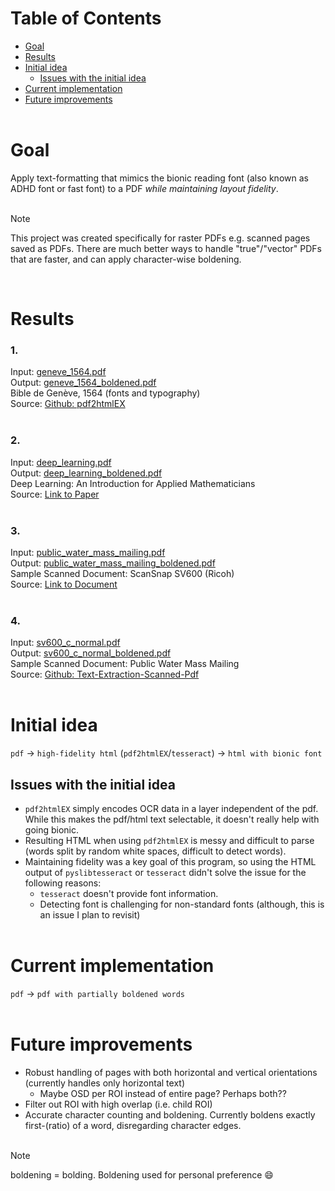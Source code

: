 # Table of Contents
- [Goal](#goal)
- [Results](#results)
- [Initial idea](#initial-idea)
  - [Issues with the initial idea](#issues-with-the-initial-idea)
- [Current implementation](#current-implementation)
- [Future improvements](#future-improvements)
<br><br>

# Goal
Apply text-formatting that mimics the bionic reading font (also known as ADHD font or fast font) to a PDF _while maintaining layout fidelity_.
<br><br>

> [!Note]
> <p>This project was created specifically for raster PDFs e.g. scanned pages saved as PDFs. There are much better ways to handle "true"/"vector" PDFs that are faster, and can apply character-wise boldening.</p>
&nbsp;
# Results
### 1.
Input: [geneve_1564.pdf](/sample_pdfs/geneve_1564.pdf)
<br>
Output: [geneve_1564_boldened.pdf](/sample_output/geneve_1564_boldened.pdf)
<br>
Bible de Genève, 1564 (fonts and typography)
<br>
Source: [Github: pdf2htmlEX](https://github.com/pdf2htmlEX/pdf2htmlEX?tab=readme-ov-file)
<br><br>
### 2.
Input: [deep_learning.pdf](/sample_pdfs/deep_learning.pdf)
<br>
Output: [deep_learning_boldened.pdf](/sample_output/deep_learning_boldened.pdf)
<br>
Deep Learning: An Introduction for Applied Mathematicians
<br>
Source: [Link to Paper](https://arxiv.org/pdf/1801.05894)
<br><br>
### 3.
Input: [public_water_mass_mailing.pdf](/sample_pdfs/public_water_mass_mailing.pdf)
<br>
Output: [public_water_mass_mailing_boldened.pdf](/sample_output/public_water_mass_mailing_boldened.pdf)
<br>
Sample Scanned Document: ScanSnap SV600 (Ricoh)
<br>
Source: [Link to Document](https://www.pfu.ricoh.com/global/scanners/downloads/v5/sv600_c_normal.pdf)
<br><br>

### 4.
Input: [sv600_c_normal.pdf](/sample_pdfs/sv600_c_normal.pdf)
<br>
Output: [sv600_c_normal_boldened.pdf](/sample_output/sv600_c_normal_boldened.pdf)
<br>
Sample Scanned Document: Public Water Mass Mailing
<br>
Source: [Github: Text-Extraction-Scanned-Pdf](https://github.com/fraponyo94/Text-Extraction-Scanned-Pdf/tree/master/sample-scanned-pdfs)
<br><br>

# Initial idea
`pdf` -> `high-fidelity html` (`pdf2htmlEX`/`tesseract`) -> `html with bionic font`
## Issues with the initial idea
- `pdf2htmlEX` simply encodes OCR data in a layer independent of the pdf.
While this makes the pdf/html text selectable, it doesn't really help with going bionic.
- Resulting HTML when using `pdf2htmlEX` is messy and difficult to parse (words split by random white spaces, difficult to detect words).
- Maintaining fidelity was a key goal of this program, so using the HTML output of `pyslibtesseract` or `tesseract` didn't solve the issue for the following reasons:
  - `tesseract` doesn't provide font information.
  - Detecting font is challenging for non-standard fonts (although, this is an issue I plan to revisit)
<br><br>
# Current implementation
`pdf` -> `pdf with partially boldened words`
<br><br>
# Future improvements
- Robust handling of pages with both horizontal and vertical orientations (currently handles only horizontal text)
  - Maybe OSD per ROI instead of entire page? Perhaps both??
- Filter out ROI with high overlap (i.e. child ROI)
- Accurate character counting and boldening. Currently boldens exactly first-(ratio) of a word, disregarding character edges.
<br><br>
> [!Note]
> boldening = bolding. Boldening used for personal preference 😄
  


